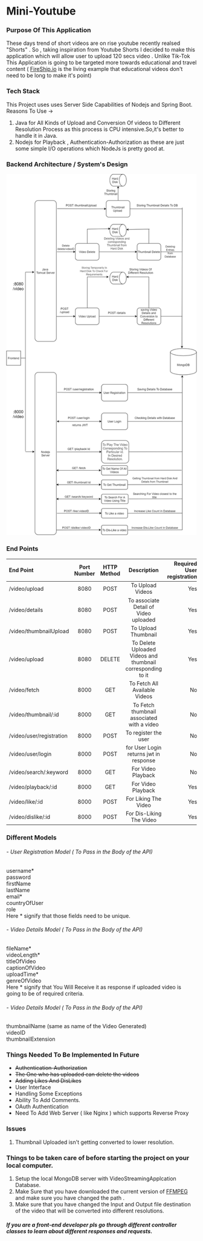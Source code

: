 # Mini-Youtube
### Purpose Of This Application 
These days trend of short videos are on rise youtube recently realsed "Shorts" . So , taking inspiration from Youtube Shorts I decided to make this application which will allow user to upload 120 secs video .
Unlike Tik-Tok This Application is going to be targeted more towards educational and travel content ( [FireShip.io](https://www.youtube.com/channel/UCsBjURrPoezykLs9EqgamOA) is the living example that educational videos don't need to be long to make it's point)

### Tech Stack
This Project uses uses Server Side Capabilities of Nodejs and Spring Boot.       
Reasons To Use ->    
1) Java for All Kinds of Upload and Conversion Of videos to Different Resolution Process as this process is CPU intensive.So,it's better to handle it in Java.
2) Nodejs for Playback , Authentication-Authorization as these are just some simple I/O operations which NodeJs is pretty good at.

### Backend Architecture / System's Design
![System's Design](Architecture1.jpg)

### End Points
| End Point      |   Port Number | HTTP Method   |           Description                   |  Required User registration |
| :---            | :----:  |    :----:     |          :----:                           | ---:   |
| /video/upload    | 8080 | POST          | To Upload Videos                        |  Yes |
| /video/details    | 8080 | POST          | To associate Detail of Video uploaded  |  Yes |
| /video/thumbnailUpload    | 8080 | POST          | To Upload Thumbnail                        |  Yes |
| /video/upload    | 8080 | DELETE          | To Delete Uploaded Videos and thumbnail corresponding to it |  Yes |
| /video/fetch      | 8000 | GET           | To Fetch All Available Videos           | No   |
| /video/thumbnail/:id      | 8000 | GET           | To Fetch thumbnail associated with a video  | No   |
| /video/user/registration|8000 | POST | To register the user |  No |
| /video/user/login|8000 | POST | for User Login returns jwt in response |  No |
| /video/search/:keyword|8000 | GET | For Video Playback |  No |
| /video/playback/:id|8000 | GET | For Video Playback |  Yes |
| /video/like/:id|8000 | POST | For Liking The Video |  Yes |
| /video/dislike/:id|8000 | POST | For Dis-Liking The Video |  Yes |

### Different Models 
###### - User Registration Model ( To Pass in the Body of the API)
username*  
password  
firstName  
lastName  
email*    
countryOfUser   
role   
Here &ast; signify that those fields need to be unique.  

###### - Video Details Model ( To Pass in the Body of the API)   
fileName*  
videoLength*    
titleOfVideo   
captionOfVideo   
uploadTime*   
genreOfVideo    
Here &ast; signify that You Will Receive it as response if uploaded video is going to be of required criteria.   
###### - Video Details Model ( To Pass in the Body of the API)   
thumbnailName (same as name of the Video Generated)     
videoID         
thumbnailExtension   

### Things Needed To Be Implemented In Future 
- ~~Authentication-Authorization~~
- ~~The One who has uploaded can delete the videos~~
- ~~Adding Likes And DisLikes~~
- User Interface
- Handling Some Exceptions  
- Ability To Add Comments.
- OAuth Authentication 
- Need To Add Web Server ( like Nginx ) which supports Reverse Proxy

### Issues
1) Thumbnail Uploaded isn't getting converted to lower resolution.

### Things to be taken care of before starting the project on your local computer.
1) Setup the local MongoDB server with VideoStreamingApplcation Database.
2) Make Sure that you have downloaded the current version of [FFMPEG](https://www.ffmpeg.org/download.html) and make sure you have changed the path . 
3) Make sure that you have changed the Input and Output file destination of the video that will be converted into different resolutions.


##### If you are a front-end developer pls go through different controller classes to learn about different responses and requests.


